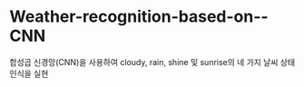 # Weather-recognition-based-on--CNN
합성곱 신경망(CNN)을 사용하여 cloudy, rain, shine 및 sunrise의 네 가지 날씨 상태 인식을 실현
